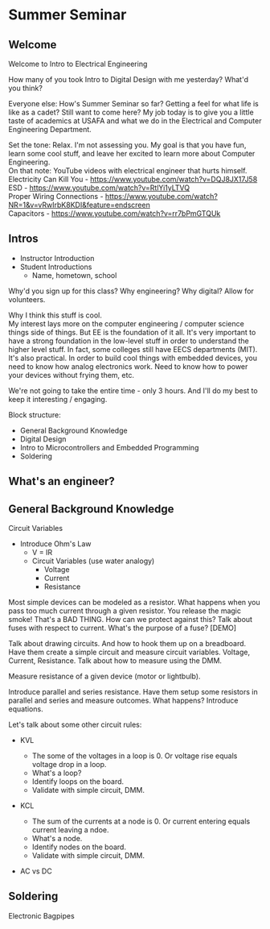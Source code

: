 # Summer Seminar

## Welcome

Welcome to Intro to Electrical Engineering

How many of you took Intro to Digital Design with me yesterday?  What'd you think?

Everyone else:
How's Summer Seminar so far?  Getting a feel for what life is like as a cadet?  Still want to come here?  My job today is to give you a little taste of academics at USAFA and what we do in the Electrical and Computer Engineering Department.

Set the tone: Relax.  I'm not assessing you.  My goal is that you have fun, learn some cool stuff, and leave her excited to learn more about Computer Engineering.  
On that note: YouTube videos with electrical engineer that hurts himself.  
Electricity Can Kill You - https://www.youtube.com/watch?v=DQJ8JX17J58  
ESD - https://www.youtube.com/watch?v=RtlYi1yLTVQ  
Proper Wiring Connections - https://www.youtube.com/watch?NR=1&v=vRwIrbK8KDI&feature=endscreen  
Capacitors - https://www.youtube.com/watch?v=rr7bPmGTQUk  

## Intros

- Instructor Introduction
- Student Introductions
    - Name, hometown, school

Why'd you sign up for this class?  Why engineering?  Why digital?  Allow for volunteers.

Why I think this stuff is cool.  
My interest lays more on the computer engineering / computer science things side of things.  But EE is the foundation of it all.  It's very important to have a strong foundation in the low-level stuff in order to understand the higher level stuff. In fact, some colleges still have EECS departments (MIT).  It's also practical.  In order to build cool things with embedded devices, you need to know how analog electronics work.  Need to know how to power your devices without frying them, etc.

We're not going to take the entire time - only 3 hours.  And I'll do my best to keep it interesting / engaging.

Block structure:  
- General Background Knowledge
- Digital Design
- Intro to Microcontrollers and Embedded Programming
- Soldering

## What's an engineer?

## General Background Knowledge
Circuit Variables
- Introduce Ohm's Law
    - V = IR
    - Circuit Variables (use water analogy)
        - Voltage
        - Current
        - Resistance

Most simple devices can be modeled as a resistor.  What happens when you pass too much current through a given resistor.  You release the magic smoke!  That's a BAD THING.  How can we protect against this?
Talk about fuses with respect to current.  What's the purpose of a fuse?  [DEMO]

Talk about drawing circuits.  And how to hook them up on a breadboard.  Have them create a simple circuit and measure circuit variables.  Voltage, Current, Resistance.  Talk about how to measure using the DMM.

Measure resistance of a given device (motor or lightbulb).

Introduce parallel and series resistance.  Have them setup some resistors in parallel and series and measure outcomes.  What happens?  Introduce equations.

Let's talk about some other circuit rules:
- KVL
    - The some of the voltages in a loop is 0.  Or voltage rise equals voltage drop in a loop.
    - What's a loop?
    - Identify loops on the board.
    - Validate with simple circuit, DMM.

- KCL
    - The sum of the currents at a node is 0.  Or current entering equals current leaving a ndoe.
    - What's a node.
    - Identify nodes on the board.
    - Validate with simple circuit, DMM.

- AC vs DC


## Soldering
Electronic Bagpipes
